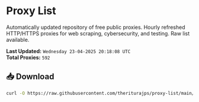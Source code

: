 # Proxy List

Automatically updated repository of free public proxies. Hourly refreshed HTTP/HTTPS proxies for web scraping, cybersecurity, and testing. Raw list available.

**Last Updated:** `Wednesday 23-04-2025 20:18:08 UTC`  
**Total Proxies:** `592`

## 📥 Download
```bash
curl -O https://raw.githubusercontent.com/theriturajps/proxy-list/main/proxies.txt

